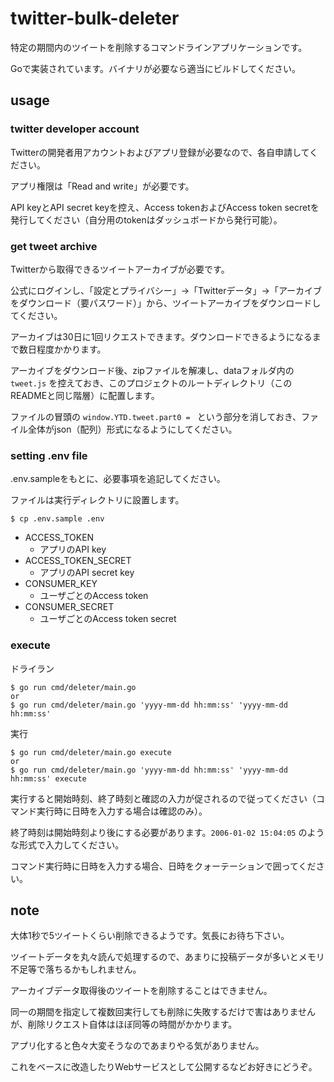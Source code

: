# twitter-bulk-deleter

特定の期間内のツイートを削除するコマンドラインアプリケーションです。

Goで実装されています。バイナリが必要なら適当にビルドしてください。

## usage

### twitter developer account

Twitterの開発者用アカウントおよびアプリ登録が必要なので、各自申請してください。

アプリ権限は「Read and write」が必要です。

API keyとAPI secret keyを控え、Access tokenおよびAccess token secretを発行してください（自分用のtokenはダッシュボードから発行可能）。

### get tweet archive

Twitterから取得できるツイートアーカイブが必要です。

公式にログインし、「設定とプライバシー」→「Twitterデータ」→「アーカイブをダウンロード（要パスワード）」から、ツイートアーカイブをダウンロードしてください。

アーカイブは30日に1回リクエストできます。ダウンロードできるようになるまで数日程度かかります。

アーカイブをダウンロード後、zipファイルを解凍し、dataフォルダ内の `tweet.js` を控えておき、このプロジェクトのルートディレクトリ（このREADMEと同じ階層）に配置します。

ファイルの冒頭の `window.YTD.tweet.part0 = ` という部分を消しておき、ファイル全体がjson（配列）形式になるようにしてください。

### setting .env file

.env.sampleをもとに、必要事項を追記してください。

ファイルは実行ディレクトリに設置します。

```
$ cp .env.sample .env
```

* ACCESS_TOKEN
  * アプリのAPI key
* ACCESS_TOKEN_SECRET
  * アプリのAPI secret key
* CONSUMER_KEY
  * ユーザごとのAccess token
* CONSUMER_SECRET
  * ユーザごとのAccess token secret

### execute

ドライラン

```
$ go run cmd/deleter/main.go
or
$ go run cmd/deleter/main.go 'yyyy-mm-dd hh:mm:ss' 'yyyy-mm-dd hh:mm:ss'
```

実行

```
$ go run cmd/deleter/main.go execute
or
$ go run cmd/deleter/main.go 'yyyy-mm-dd hh:mm:ss' 'yyyy-mm-dd hh:mm:ss' execute
```

実行すると開始時刻、終了時刻と確認の入力が促されるので従ってください（コマンド実行時に日時を入力する場合は確認のみ）。

終了時刻は開始時刻より後にする必要があります。`2006-01-02 15:04:05` のような形式で入力してください。

コマンド実行時に日時を入力する場合、日時をクォーテーションで囲ってください。

## note

大体1秒で5ツイートくらい削除できるようです。気長にお待ち下さい。

ツイートデータを丸々読んで処理するので、あまりに投稿データが多いとメモリ不足等で落ちるかもしれません。

アーカイブデータ取得後のツイートを削除することはできません。

同一の期間を指定して複数回実行しても削除に失敗するだけで害はありませんが、削除リクエスト自体はほぼ同等の時間がかかります。

アプリ化すると色々大変そうなのであまりやる気がありません。

これをベースに改造したりWebサービスとして公開するなどお好きにどうぞ。
